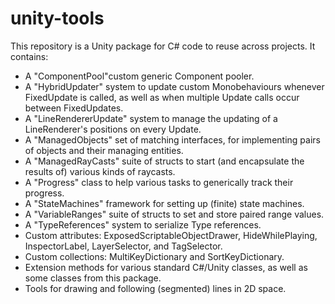 # unity-tools
This repository is a Unity package for C# code to reuse across projects. It contains:
- A "ComponentPool"custom generic Component pooler.
- A "HybridUpdater" system to update custom Monobehaviours whenever FixedUpdate is called, as well as when multiple Update calls occur between FixedUpdates.
- A "LineRendererUpdate" system to manage the updating of a LineRenderer's positions on every Update.
- A "ManagedObjects" set of matching interfaces, for implementing pairs of objects and their managing entities.
- A "ManagedRayCasts" suite of structs to start (and encapsulate the results of) various kinds of raycasts.
- A "Progress" class to help various tasks to generically track their progress.
- A "StateMachines" framework for setting up (finite) state machines.
- A "VariableRanges" suite of structs to set and store paired range values.
- A "TypeReferences" system to serialize Type references.
- Custom attributes: ExposedScriptableObjectDrawer, HideWhilePlaying, InspectorLabel, LayerSelector, and TagSelector.
- Custom collections: MultiKeyDictionary and SortKeyDictionary.
- Extension methods for various standard C#/Unity classes, as well as some classes from this package.
- Tools for drawing and following (segmented) lines in 2D space.